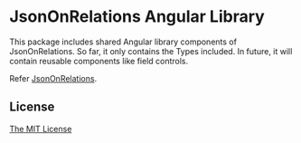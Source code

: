 # JsonOnRelations Angular Library
This package includes shared Angular library components of JsonOnRelations. 
So far, it only contains the Types included. In future, it will contain reusable components like field controls.

Refer [JsonOnRelations](https://www.npmjs.com/package/json-on-relations).

## License
[The MIT License](http://opensource.org/licenses/MIT)

